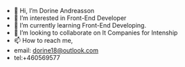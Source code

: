 - 👋 Hi, I’m Dorine Andreasson
- 👀 I’m interested in Front-End Developer 
- 🌱 I’m currently learning Front-End Developing. 
- 💞️ I’m looking to collaborate on It Companies for Intenship
- 📫 How to reach me,
- email: dorine18@outlook.com
- tel:+460569577

<!---
Dorado23/Dorado23 is a ✨ special ✨ repository because its `README.md` (this file) appears on your GitHub profile.
You can click the Preview link to take a look at your changes.
--->

